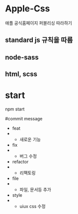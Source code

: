 # Apple-Css
애플 공식홈페이지 퍼블리싱 따라하기

## standard js 규칙을 따름

## node-sass

## html, scss

# start
npm start

#commit message

* feat
* * 새로운 기능
* fix
* * 버그 수정
* refactor
* * 리팩토링
* file
* * 파일, 문서등 추가
* style
* * uiux css 수정
